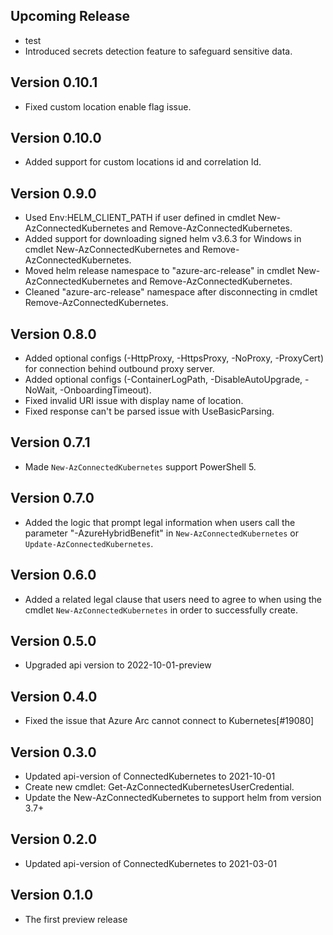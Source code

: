 <!--
    Please leave this section at the top of the change log.

    Changes for the upcoming release should go under the section titled "Upcoming Release", and should adhere to the following format:

    ## Upcoming Release
    * Overview of change #1
        - Additional information about change #1
    * Overview of change #2
        - Additional information about change #2
        - Additional information about change #2
    * Overview of change #3
    * Overview of change #4
        - Additional information about change #4

    ## YYYY.MM.DD - Version X.Y.Z (Previous Release)
    * Overview of change #1
        - Additional information about change #1
-->
## Upcoming Release
* test
* Introduced secrets detection feature to safeguard sensitive data.

## Version 0.10.1
* Fixed custom location enable flag issue.

## Version 0.10.0
* Added support for custom locations id and correlation Id.
## Version 0.9.0
* Used Env:HELM_CLIENT_PATH if user defined in cmdlet New-AzConnectedKubernetes and Remove-AzConnectedKubernetes.
* Added support for downloading signed helm v3.6.3 for Windows in cmdlet New-AzConnectedKubernetes and Remove-AzConnectedKubernetes.
* Moved helm release namespace to "azure-arc-release" in cmdlet New-AzConnectedKubernetes and Remove-AzConnectedKubernetes.
* Cleaned "azure-arc-release" namespace after disconnecting in cmdlet Remove-AzConnectedKubernetes.

## Version 0.8.0
* Added optional configs (-HttpProxy, -HttpsProxy, -NoProxy, -ProxyCert) for connection behind outbound proxy server.
* Added optional configs (-ContainerLogPath, -DisableAutoUpgrade, -NoWait, -OnboardingTimeout).
* Fixed invalid URI issue with display name of location.
* Fixed response can't be parsed issue with UseBasicParsing.

## Version 0.7.1
* Made `New-AzConnectedKubernetes` support PowerShell 5.

## Version 0.7.0
* Added the logic that prompt legal information when users call the parameter "-AzureHybridBenefit" in `New-AzConnectedKubernetes` or `Update-AzConnectedKubernetes`.

## Version 0.6.0
* Added a related legal clause that users need to agree to when using the cmdlet `New-AzConnectedKubernetes` in order to successfully create.

## Version 0.5.0
* Upgraded api version to 2022-10-01-preview

## Version 0.4.0
* Fixed the issue that Azure Arc cannot connect to Kubernetes[#19080]

## Version 0.3.0
* Updated api-version of ConnectedKubernetes to 2021-10-01
* Create new cmdlet: Get-AzConnectedKubernetesUserCredential.
* Update the New-AzConnectedKubernetes to support helm from version 3.7+

## Version 0.2.0
* Updated api-version of ConnectedKubernetes to 2021-03-01

## Version 0.1.0
* The first preview release

